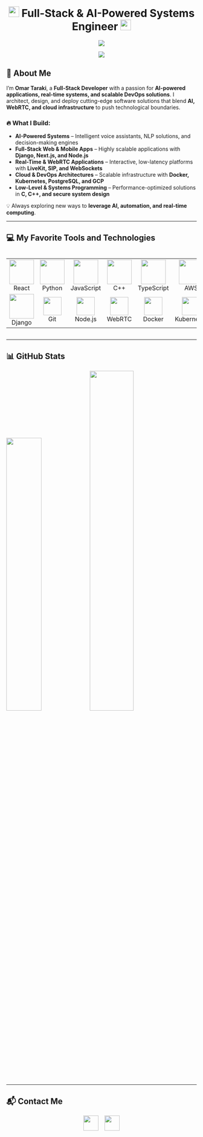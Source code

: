 <h1 align="center">
  <img src="https://media.giphy.com/media/hvRJCLFzcasrR4ia7z/giphy.gif" width="28">
  Full-Stack & AI-Powered Systems Engineer
  <img src="https://media.giphy.com/media/hvRJCLFzcasrR4ia7z/giphy.gif" width="28">
</h1>

<p align="center">
  <img src="https://github.com/devmaster116/devmaster116/blob/main/Logo.gif" />
</p>

<p align="center">
  <a href="https://github.com/DenverCoder1/readme-typing-svg">
    <img src="https://readme-typing-svg.herokuapp.com/?lines=Full-Stack%20Developer;AI%20and%20Cloud%20Enthusiast;Real-Time%20&%20WebRTC%20Apps;Pushing%20Boundaries%20with%20AI%20and%20DevOps&center=true&width=500&height=45">
  </a>
</p>

## 🚀 About Me  

I’m **Omar Taraki**, a **Full-Stack Developer** with a passion for **AI-powered applications, real-time systems, and scalable DevOps solutions**. I architect, design, and deploy cutting-edge software solutions that blend **AI, WebRTC, and cloud infrastructure** to push technological boundaries.  

### 🔥 What I Build:  
- **AI-Powered Systems** – Intelligent voice assistants, NLP solutions, and decision-making engines  
- **Full-Stack Web & Mobile Apps** – Highly scalable applications with **Django, Next.js, and Node.js**  
- **Real-Time & WebRTC Applications** – Interactive, low-latency platforms with **LiveKit, SIP, and WebSockets**  
- **Cloud & DevOps Architectures** – Scalable infrastructure with **Docker, Kubernetes, PostgreSQL, and GCP**  
- **Low-Level & Systems Programming** – Performance-optimized solutions in **C, C++, and secure system design**  

💡 Always exploring new ways to **leverage AI, automation, and real-time computing**.  

---

## 💻 My Favorite Tools and Technologies  

<div style="display: flex; align-items: flex-start; align: center">
<table align="center">
  <tr>
    <td align="center" width="96"><img src="https://techstack-generator.vercel.app/react-icon.svg" width="65" height="65" /><br>React</td>
    <td align="center" width="96"><img src="https://techstack-generator.vercel.app/python-icon.svg" width="65" height="65" /><br>Python</td>
    <td align="center" width="96"><img src="https://techstack-generator.vercel.app/js-icon.svg" width="65" height="65" /><br>JavaScript</td>
    <td align="center" width="96"><img src="https://techstack-generator.vercel.app/cpp-icon.svg" width="65" height="65" /><br>C++</td>
    <td align="center" width="96"><img src="https://techstack-generator.vercel.app/ts-icon.svg" width="65" height="65" /><br>TypeScript</td>
    <td align="center" width="96"><img src="https://techstack-generator.vercel.app/aws-icon.svg" width="65" height="65" /><br>AWS</td>
    <td align="center" width="96"><img src="https://techstack-generator.vercel.app/postgresql-icon.svg" width="65" height="65" /><br>PostgreSQL</td>
  </tr>
  <tr>
    <td align="center" width="96"><img src="https://techstack-generator.vercel.app/django-icon.svg" width="65" height="65" /><br>Django</td>
    <td align="center" width="96"><img src="https://skillicons.dev/icons?i=git" width="48" height="48" /><br>Git</td>
    <td align="center" width="96"><img src="https://skillicons.dev/icons?i=nodejs" width="48" height="48" /><br>Node.js</td>
    <td align="center" width="96"><img src="https://skillicons.dev/icons?i=webrtc" width="48" height="48" /><br>WebRTC</td>
    <td align="center" width="96"><img src="https://skillicons.dev/icons?i=docker" width="48" height="48" /><br>Docker</td>
    <td align="center" width="96"><img src="https://skillicons.dev/icons?i=kubernetes" width="48" height="48" /><br>Kubernetes</td>
    <td align="center" width="96"><img src="https://skillicons.dev/icons?i=redis" width="48" height="48" /><br>Redis</td>
  </tr>
</table>
</div>

---

## 📊 GitHub Stats  

<p align="left">
  <img width="43%" src="https://awesome-github-stats.azurewebsites.net/user-stats/omar-xy?cardType=github&theme=radical" />
  <img width="48%" src="https://github-readme-streak-stats.herokuapp.com/?user=omar-xy&theme=radical" />
</p>

---

## 📬 Contact Me  

<div align="center"> 
  <a href="mailto:ortaraki@gmail.com" target="_blank" rel="noopener noreferrer"><img src="https://img.icons8.com/color/2x/gmail-new.png" width="40" /></a>
  &nbsp;&nbsp;
  <a href="https://linkedin.com/in/otaraki" target="_blank" rel="noopener noreferrer"><img src="https://img.icons8.com/color/2x/linkedin.png" width="40" /></a>
</div>
